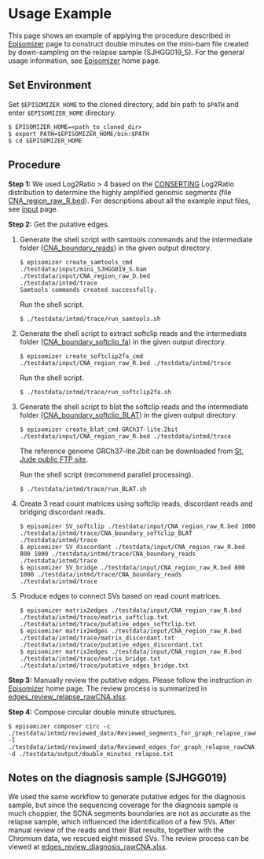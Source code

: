 # Usage Example
This page shows an example of applying the procedure described in [Episomizer](../README.md) page to construct 
double minutes on the mini-bam file created by down-sampling on the relapse sample (SJHGG019_S). For the general
usage information, see [Episomizer](../README.md) home page.

## Set Environment
Set `$EPISOMIZER_HOME` to the cloned directory, add bin path to `$PATH` and enter `$EPISOMIZER_HOME`
directory.
```
$ EPISOMIZER_HOME=<path_to_cloned_dir>
$ export PATH=$EPISOMIZER_HOME/bin:$PATH
$ cd $EPISOMIZER_HOME
```

## Procedure
**Step 1:** We used Log2Ratio > 4 based on the [CONSERTING](https://www.nature.com/articles/nmeth.3394) Log2Ratio 
distribution to determine the highly amplified genomic segments 
(file [CNA_region_raw_R.bed](../testdata/input/CNA_region_raw_R.bed)). For
descriptions about all the example input files, see [input](../testdata/input/README.md) page.

**Step 2:** Get the putative edges.
1. Generate the shell script with samtools commands and the intermediate folder 
([CNA_boundary_reads](../testdata/intmd/trace/CNA_boundary_reads)) in 
    the given output directory.
    ```
    $ episomizer create_samtools_cmd ./testdata/input/mini_SJHGG019_S.bam ./testdata/input/CNA_region_raw_D.bed 
    ./testdata/intmd/trace
    Samtools commands created successfully.
    ```
    Run the shell script.
    ```
    $ ./testdata/intmd/trace/run_samtools.sh
    ```
    
2. Generate the shell script to extract softclip reads and the intermediate folder 
([CNA_boundary_softclip_fa](../testdata/intmd/trace/CNA_boundary_softclip_fa)) in
    the given output directory.
    ```
    $ episomizer create_softclip2fa_cmd ./testdata/input/CNA_region_raw_R.bed ./testdata/intmd/trace
    ```
    Run the shell script.
    ```
    $ ./testdata/intmd/trace/run_softclip2fa.sh
    ```
    
3. Generate the shell script to blat the softclip reads and the intermediate folder 
([CNA_boundary_softclip_BLAT](../testdata/intmd/trace/CNA_boundary_softclip_BLAT)) in
    the given output directory.
    ```
    $ episomizer create_blat_cmd GRCh37-lite.2bit ./testdata/input/CNA_region_raw_R.bed ./testdata/intmd/trace
    ```
    The reference genome GRCh37-lite.2bit can be downloaded from 
    [St. Jude public FTP site](http://ftp.stjude.org/pub/software/cis-x/GRCh37-lite.2bit).
    
    Run the shell script (recommend parallel processing).
    ```
    $ ./testdata/intmd/trace/run_BLAT.sh
    ```
    
4. Create 3 read count matrices using softclip reads, discordant reads and bridging discordant reads.
    ```
    $ episomizer SV_softclip ./testdata/input/CNA_region_raw_R.bed 1000 ./testdata/intmd/trace/CNA_boundary_softclip_BLAT ./testdata/intmd/trace
    $ episomizer SV_discordant ./testdata/input/CNA_region_raw_R.bed 800 1000 ./testdata/intmd/trace/CNA_boundary_reads ./testdata/intmd/trace
    $ episomizer SV_bridge ./testdata/input/CNA_region_raw_R.bed 800 1000 ./testdata/intmd/trace/CNA_boundary_reads ./testdata/intmd/trace
    ```
    
5. Produce edges to connect SVs based on read count matrices.
    ```
    $ episomizer matrix2edges ./testdata/input/CNA_region_raw_R.bed ./testdata/intmd/trace/matrix_softclip.txt ./testdata/intmd/trace/putative_edges_softclip.txt
    $ episomizer matrix2edges ./testdata/input/CNA_region_raw_R.bed ./testdata/intmd/trace/matrix_discordant.txt ./testdata/intmd/trace/putative_edges_discordant.txt
    $ episomizer matrix2edges ./testdata/input/CNA_region_raw_R.bed ./testdata/intmd/trace/matrix_bridge.txt ./testdata/intmd/trace/putative_edges_bridge.txt
    ```
 
**Step 3:** Manually review the putative edges.
Please follow the instruction in [Episomizer](../README.md) home page. The review process is summarized in 
[edges_review_relapse_rawCNA.xlsx](./testdata/intmd/reviewed_data/edges_review_relapse_rawCNA.xlsx).

**Step 4:** Compose circular double minute structures.
```
$ episomizer composer circ -c ./testdata/intmd/reviewed_data/Reviewed_segments_for_graph_relapse_rawCNA.txt -l ./testdata/intmd/reviewed_data/Reviewed_edges_for_graph_relapse_rawCNA.txt -d ./testdata/output/double_minutes_relapse.txt
```

## Notes on the diagnosis sample (SJHGG019)
We used the same workflow to generate putative edges for the diagnosis sample, but since the sequencing coverage 
for the diagnosis sample is much choppier, the SCNA segments boundaries are not as accurate as the relapse sample, 
which influenced the identification of a few SVs. After manual review of the reads and their Blat results, together 
with the Chromium data, we rescued eight missed SVs. The review process can be viewed 
at [edges_review_diagnosis_rawCNA.xlsx](../testdata/intmd/reviewed_data/edges_review_diagnosis_rawCNA.xlsx).  